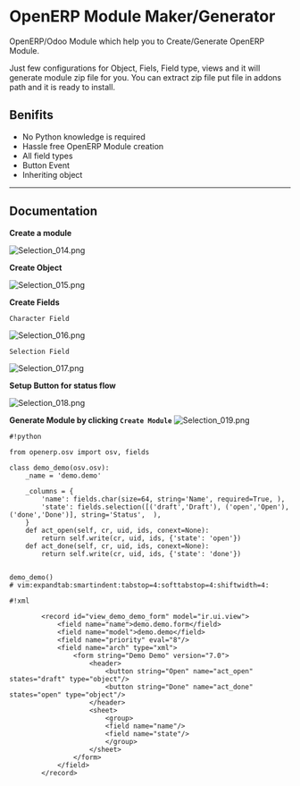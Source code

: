 OpenERP Module Maker/Generator
==============================

OpenERP/Odoo Module which help you to Create/Generate OpenERP Module.

Just few configurations for Object, Fiels, Field type, views
and it will generate module zip file for you.
You can extract zip file put file in addons path and it is ready to install.

Benifits
--------

* No Python knowledge is required
* Hassle free OpenERP Module creation
* All field types
* Button Event
* Inheriting object

________________
Documentation
-------------

**Create a module**

![Selection_014.png](https://bitbucket.org/repo/dx7zRM/images/4226504272-Selection_014.png)

**Create Object**

![Selection_015.png](https://bitbucket.org/repo/dx7zRM/images/3888650947-Selection_015.png)

**Create Fields**

`Character Field`

![Selection_016.png](https://bitbucket.org/repo/dx7zRM/images/2708888647-Selection_016.png)

`Selection Field`

![Selection_017.png](https://bitbucket.org/repo/dx7zRM/images/4278325284-Selection_017.png)

**Setup Button for status flow**

![Selection_018.png](https://bitbucket.org/repo/dx7zRM/images/225195197-Selection_018.png)

**Generate Module by clicking `Create Module`**
![Selection_019.png](https://bitbucket.org/repo/dx7zRM/images/2767703413-Selection_019.png)


```
#!python

from openerp.osv import osv, fields

class demo_demo(osv.osv):
    _name = 'demo.demo'

    _columns = {
        'name': fields.char(size=64, string='Name', required=True, ),
        'state': fields.selection([('draft','Draft'), ('open','Open'), ('done','Done')], string='Status',  ),
    }
    def act_open(self, cr, uid, ids, conext=None):
        return self.write(cr, uid, ids, {'state': 'open'})
    def act_done(self, cr, uid, ids, conext=None):
        return self.write(cr, uid, ids, {'state': 'done'})


demo_demo()
# vim:expandtab:smartindent:tabstop=4:softtabstop=4:shiftwidth=4:
```


```
#!xml

        <record id="view_demo_demo_form" model="ir.ui.view">
            <field name="name">demo.demo.form</field>
            <field name="model">demo.demo</field>
            <field name="priority" eval="8"/>
            <field name="arch" type="xml">
                <form string="Demo Demo" version="7.0">
                    <header>
                        <button string="Open" name="act_open" states="draft" type="object"/>
                        <button string="Done" name="act_done" states="open" type="object"/>
                    </header>
                    <sheet>
                        <group>
                        <field name="name"/>
                        <field name="state"/>
                        </group>
                    </sheet>
                </form>
            </field>
        </record>
```
